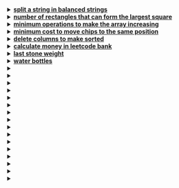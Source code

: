 <details>
  <summary><strong><a href=https://leetcode.com/problems/split-a-string-in-balanced-strings/>split a string in balanced strings</a></strong></summary>

```cpp
class Solution {
public:
    int balancedStringSplit(string s) {
        int balance = 0;
        int count = 0;

        for (char c : s) {
            if (c == 'L') {
                balance++;
            } else {
                balance--;
            }

            if (balance == 0) {
                count++;
            }
        }

        return count;
    }
};
```
</details>

<details>
  <summary><strong><a href=https://leetcode.com/problems/number-of-rectangles-that-can-form-the-largest-square/>number of rectangles that can form the largest square</a></strong></summary>

```cpp
class Solution {
public:
    int countGoodRectangles(vector<vector<int>>& rectangles) {
        int maxLen = 0; 
        int count = 0;  

        for (const auto& rectangle : rectangles) {
            int currentLen = min(rectangle[0], rectangle[1]); rectangle
            
            if (currentLen > maxLen) {
                maxLen = currentLen; 
                count = 1;           
            } else if (currentLen == maxLen) {
                count++;            
            }
        }

        return count; 
    }
};
```
</details>

<details>
  <summary><strong><a href=https://leetcode.com/problems/minimum-operations-to-make-the-array-increasing/>minimum operations to make the array increasing</a></strong></summary>

```cpp
class Solution {
public:
    int minOperations(vector<int>& nums) {
        int operations = 0;
        
        for (int i = 1; i < nums.size(); ++i) {
            if (nums[i] <= nums[i - 1]) {
                operations += nums[i - 1] + 1 - nums[i]; 
                nums[i] = nums[i - 1] + 1; 
            }
        }
        
        return operations;
    }
};
```
</details>

<details>
  <summary><strong><a href=https://leetcode.com/problems/minimum-cost-to-move-chips-to-the-same-position/>minimum cost to move chips to the same position</a></strong></summary>

```cpp
class Solution {
public:
    int minCostToMoveChips(vector<int>& position) {
        int oddCount = 0;
        int evenCount = 0;

        for (int pos : position) {
            if (pos % 2 == 0) {
                evenCount++;
            } else {
                oddCount++;
            }
        }

        return min(oddCount, evenCount);
    }
};
```
</details>

<details>
  <summary><strong><a href=https://leetcode.com/problems/delete-columns-to-make-sorted/>delete columns to make sorted</a></strong></summary>

```cpp
class Solution {
public:
    int minDeletionSize(vector<string>& strs) {
        int count = 0;
        int n = strs.size();
        int m = strs[0].length();

        for (int j = 0; j < m; ++j) {  
            for (int i = 0; i < n - 1; ++i) {  
                if (strs[i][j] > strs[i + 1][j]) {  
                    count++;
                    break; 
                }
            }
        }

        return count;
    }
};
```
</details>

<details>
  <summary><strong><a href=https://leetcode.com/problems/calculate-money-in-leetcode-bank/>calculate money in leetcode bank</a></strong></summary>

```cpp
class Solution {
public:
    int totalMoney(int n) {
        int total = 0;
        int weeks = n / 7;
        int days = n % 7;

        for (int i = 0; i < weeks; ++i) {
            total += (7 * (i + 1)) + 21;
        }

        for (int i = 0; i < days; ++i) {
            total += (weeks + 1) + i;
        }

        return total;
    }
};
```
</details>

<details>
  <summary><strong><a href=https://leetcode.com/problems/last-stone-weight/>last stone weight</a></strong></summary>

```cpp
#include <vector>
#include <queue>

class Solution {
public:
    int lastStoneWeight(std::vector<int>& stones) {
        std::priority_queue<int> maxHeap(stones.begin(), stones.end());

        while (maxHeap.size() > 1) {
            int stone1 = maxHeap.top();
            maxHeap.pop();
            int stone2 = maxHeap.top();
            maxHeap.pop();

            if (stone1 != stone2) {
                maxHeap.push(stone1 - stone2);
            }
        }

        return maxHeap.empty() ? 0 : maxHeap.top();
    }
};
```
</details>

<details>
  <summary><strong><a href=https://leetcode.com/problems/water-bottles/>water bottles</a></strong></summary>

```cpp
class Solution {
public:
    int numWaterBottles(int numBottles, int numExchange) {
        int totalDrunk = numBottles;
        int emptyBottles = numBottles;

        while (emptyBottles >= numExchange) {
            int newBottles = emptyBottles / numExchange;
            totalDrunk += newBottles;
            emptyBottles = newBottles + (emptyBottles % numExchange);
        }

        return totalDrunk;
    }
};
```
</details>

<details>
  <summary><strong><a href=></a></strong></summary>

```cpp
class Solution {
public:
    int minOperations(string s) {
        int n = s.size();
        int changesPattern1 = 0, changesPattern2 = 0;

        for (int i = 0; i < n; ++i) {
            if (s[i] != (i % 2 == 0 ? '0' : '1')) {
                changesPattern1++;
            }
            if (s[i] != (i % 2 == 0 ? '1' : '0')) {
                changesPattern2++;
            }
        }

        return min(changesPattern1, changesPattern2);
    }
};
```
</details>

<details>
  <summary><strong><a href=></a></strong></summary>

```cpp
class Solution {
public:
    bool canPlaceFlowers(vector<int>& flowerbed, int n) {
        int size = flowerbed.size();
        
        for (int i = 0; i < size; ++i) {
            if (flowerbed[i] == 0) {
                bool leftEmpty = (i == 0 || flowerbed[i - 1] == 0);
                bool rightEmpty = (i == size - 1 || flowerbed[i + 1] == 0);
                
                if (leftEmpty && rightEmpty) {
                    flowerbed[i] = 1; 
                    n--; 
                    if (n == 0) return true;
                }
            }
        }
        
        return n <= 0;
    }
};
```
</details>

<details>
  <summary><strong><a href=></a></strong></summary>

```cpp
#include <vector>
#include <algorithm>

class Solution {
public:
    int largestSumAfterKNegations(vector<int>& nums, int k) {
        sort(nums.begin(), nums.end());
        
        for (int i = 0; i < nums.size() && k > 0 && nums[i] < 0; ++i) {
            nums[i] = -nums[i];
            --k;
        }
   
        int sum = 0;
        int smallest = *min_element(nums.begin(), nums.end());
        
        for (int num : nums) {
            sum += num;
        }
        
        if (k % 2 == 1) {
            sum -= 2 * smallest;  
        }
        
        return sum;
    }
};
```
</details>

<details>
  <summary><strong><a href=></a></strong></summary>

```cpp
class Solution {
public:
    bool lemonadeChange(vector<int>& bills) {
        int five = 0, ten = 0;
        
        for (int bill : bills) {
            if (bill == 5) {
                five++;
            } else if (bill == 10) {
                if (five == 0) return false;
                five--;
                ten++;
            } else {
                if (ten > 0 && five > 0) {
                    ten--;
                    five--;
                } else if (five >= 3) {
                    five -= 3;
                } else {
                    return false;
                }
            }
        }
        
        return true;
    }
};
```
</details>

<details>
  <summary><strong><a href=></a></strong></summary>

```cpp
class Solution {
public:
    int findContentChildren(vector<int>& g, vector<int>& s) {
        sort(g.begin(), g.end());
        sort(s.begin(), s.end());
        int i = 0, j = 0;
        while (i < g.size() && j < s.size()) {
            if (s[j] >= g[i]) i++;
            j++;
        }
        return i;
    }
};
```
</details>

<details>
  <summary><strong><a href=></a></strong></summary>

```cpp
class Solution {
public:
    string maximumTime(string time) {
        if (time[0] == '?') time[0] = (time[1] == '?' || time[1] <= '3') ? '2' : '1';
        if (time[1] == '?') time[1] = (time[0] == '2') ? '3' : '9';
        if (time[3] == '?') time[3] = '5';
        if (time[4] == '?') time[4] = '9';
        return time;
    }
};
```
</details>

<details>
  <summary><strong><a href=></a></strong></summary>

```cpp
class Solution {
public:
    bool checkOnesSegment(string s) {
        return s.find("01") == string::npos;
    }
};
```
</details>

<details>
  <summary><strong><a href=></a></strong></summary>

```cpp
class Solution {
public:
    int robotSim(vector<int>& commands, vector<vector<int>>& obstacles) {
        unordered_set<string> obstacleSet;
        for (const auto& obstacle : obstacles) {
            obstacleSet.insert(to_string(obstacle[0]) + "," + to_string(obstacle[1]));
        }

        int x = 0, y = 0, maxDistance = 0;
        vector<vector<int>> directions = {{0, 1}, {1, 0}, {0, -1}, {-1, 0}}; // North, East, South, West
        int dirIndex = 0;

        for (int command : commands) {
            if (command == -2) {
                dirIndex = (dirIndex + 3) % 4; // Turn left
            } else if (command == -1) {
                dirIndex = (dirIndex + 1) % 4; // Turn right
            } else {
                for (int k = 0; k < command; ++k) {
                    int newX = x + directions[dirIndex][0];
                    int newY = y + directions[dirIndex][1];
                    string pos = to_string(newX) + "," + to_string(newY);
                    if (obstacleSet.find(pos) == obstacleSet.end()) {
                        x = newX;
                        y = newY;
                        maxDistance = max(maxDistance, x * x + y * y);
                    } else {
                        break; 
                    }
                }
            }
        }

        return maxDistance;
    }
};
```
</details>

<details>
  <summary><strong><a href=></a></strong></summary>

```cpp
class Solution {
public:
    int minimumTeachings(int n, std::vector<std::vector<int>>& languages, std::vector<std::vector<int>>& friendships) {
        std::unordered_map<int, std::unordered_set<int>> userLanguages;
        std::unordered_set<int> needToLearn;
        
        for (int i = 0; i < languages.size(); ++i) {
            userLanguages[i + 1] = std::unordered_set<int>(languages[i].begin(), languages[i].end());
        }
        
        for (const auto& f : friendships) {
            int u = f[0], v = f[1];
            bool canCommunicate = false;
            
            for (const auto& lang : userLanguages[u]) {
                if (userLanguages[v].count(lang)) {
                    canCommunicate = true;
                    break;
                }
            }
            
            if (!canCommunicate) {
                needToLearn.insert(u);
                needToLearn.insert(v);
            }
        }
        
        std::unordered_map<int, int> languageCount;
        for (int u : needToLearn) {
            for (int lang : userLanguages[u]) {
                languageCount[lang]++;
            }
        }
        
        int maxKnownLang = 0;
        for (const auto& pair : languageCount) {
            maxKnownLang = std::max(maxKnownLang, pair.second);
        }
        
        return needToLearn.size() - maxKnownLang;
    }
};
```
</details>

<details>
  <summary><strong><a href=></a></strong></summary>

```cpp
class Solution {
public:
    int getMaxLen(vector<int>& nums) {
        int maxLength = 0;
        int positiveLen = 0, negativeLen = 0;
        
        for (int num : nums) {
            if (num == 0) {
                positiveLen = 0;
                negativeLen = 0;
            } else if (num > 0) {
                positiveLen++;
                if (negativeLen > 0) negativeLen++;
            } else {
                int temp = positiveLen;
                positiveLen = (negativeLen > 0) ? negativeLen + 1 : 0;
                negativeLen = temp + 1;
            }
            maxLength = max(maxLength, positiveLen);
        }
        
        return maxLength;
    }
};
```
</details>

<details>
  <summary><strong><a href=></a></strong></summary>

```cpp
#include <vector>
#include <unordered_map>
using namespace std;

class Solution {
public:
    bool canIWin(int maxChoosableInteger, int desiredTotal) {
        if (desiredTotal <= 0) return true;
        int sum = (maxChoosableInteger * (maxChoosableInteger + 1)) / 2;
        if (sum < desiredTotal) return false;
        
        unordered_map<int, bool> memo;
        vector<bool> used(maxChoosableInteger + 1, false);
        
        return canWin(desiredTotal, used, memo, maxChoosableInteger);
    }
    
    bool canWin(int total, vector<bool>& used, unordered_map<int, bool>& memo, int maxChoosableInteger) {
        int key = getKey(used);
        if (memo.find(key) != memo.end()) return memo[key];
        
        for (int i = 1; i <= maxChoosableInteger; ++i) {
            if (!used[i]) {
                used[i] = true;
                if (total - i <= 0 || !canWin(total - i, used, memo, maxChoosableInteger)) {
                    used[i] = false;
                    memo[key] = true;
                    return true;
                }
                used[i] = false;
            }
        }
        
        memo[key] = false;
        return false;
    }
    
    int getKey(const vector<bool>& used) {
        int key = 0;
        for (bool u : used) {
            key = (key << 1) | u;
        }
        return key;
    }
};
```
</details>

<details>
  <summary><strong><a href=></a></strong></summary>

```cpp
class Solution {
public:
    int twoCitySchedCost(vector<vector<int>>& costs) {
        int n = costs.size() / 2;
        int totalCost = 0;
        
        sort(costs.begin(), costs.end(), [](const vector<int>& a, const vector<int>& b) {
            return (a[0] - a[1]) < (b[0] - b[1]);
        });
        
        for (int i = 0; i < n; ++i) {
            totalCost += costs[i][0];  
        }
        for (int i = n; i < 2 * n; ++i) {
            totalCost += costs[i][1];
        }
        
        return totalCost;
    }
};
```
</details>

<details>
  <summary><strong><a href=></a></strong></summary>

```cpp
class Solution {
public:
    int maxProfit(vector<int>& prices, int fee) {
        int n = prices.size();
        int cash = 0;  
        int hold = -prices[0];  
        
        for (int i = 1; i < n; ++i) {
            cash = max(cash, hold + prices[i] - fee);
            hold = max(hold, cash - prices[i]);      
        }
        
        return cash;
    }
};
```
</details>

<details>
  <summary><strong><a href=></a></strong></summary>

```cpp
class Solution {
public:
    bool isPossibleDivide(vector<int>& nums, int k) {
        if (nums.size() % k != 0) return false;
        
        map<int, int> count;
        for (int num : nums) {
            count[num]++;
        }
        
        for (auto& [num, freq] : count) {
            if (freq > 0) {
                int needed = freq;
                for (int i = 0; i < k; ++i) {
                    if (count[num + i] < needed) {
                        return false;
                    }
                    count[num + i] -= needed;
                }
            }
        }
        
        return true;
    }
};
```
</details>

<details>
  <summary><strong><a href=></a></strong></summary>

```cpp
class Solution {
public:
    bool closeStrings(string word1, string word2) {
        if (word1.size() != word2.size()) return false;

        vector<int> freq1(26, 0), freq2(26, 0);
        vector<int> char1(26, 0), char2(26, 0);

        for (char c : word1) {
            freq1[c - 'a']++;
            char1[c - 'a'] = 1;
        }
        
        for (char c : word2) {
            freq2[c - 'a']++;
            char2[c - 'a'] = 1;
        }

        sort(freq1.begin(), freq1.end());
        sort(freq2.begin(), freq2.end());

        return freq1 == freq2 && char1 == char2;
    }
};
```
</details>

<details>
  <summary><strong><a href=></a></strong></summary>

```cpp
class Solution {
public:
    string smallestSubsequence(string s) {
        vector<int> lastIndex(26, 0);  
        vector<bool> seen(26, false);  
        stack<char> st;  
        
        for (int i = 0; i < s.size(); ++i) {
            lastIndex[s[i] - 'a'] = i;
        }
        
        for (int i = 0; i < s.size(); ++i) {
            char c = s[i];
            
            if (seen[c - 'a']) continue; 
            
            while (!st.empty() && st.top() > c && lastIndex[st.top() - 'a'] > i) {
                seen[st.top() - 'a'] = false;  
                st.pop();  
            }
            
            st.push(c);  
            seen[c - 'a'] = true;  
        }
        
        string result;
        while (!st.empty()) {
            result = st.top() + result;
            st.pop();
        }
        
        return result;
    }
};
```
</details>